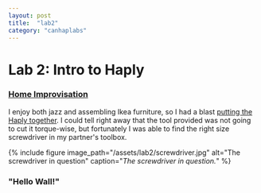```yaml
---
layout: post
title:  "lab2"
category: "canhaplabs"
---
```


# Lab 2: Intro to Haply

### [Home Improvisation](http://www.homeimprovisation.com/)

I enjoy both jazz and assembling Ikea furniture, so I had a blast [putting the Haply together](https://2diy.haply.co/). I could tell right away that the tool provided was not going to cut it torque-wise, but fortunately I was able to find the right size screwdriver in my partner's toolbox.

{% include figure image_path="/assets/lab2/screwdriver.jpg" alt="The screwdriver in question" caption="_The screwdriver in question._" %}

### "Hello Wall!"